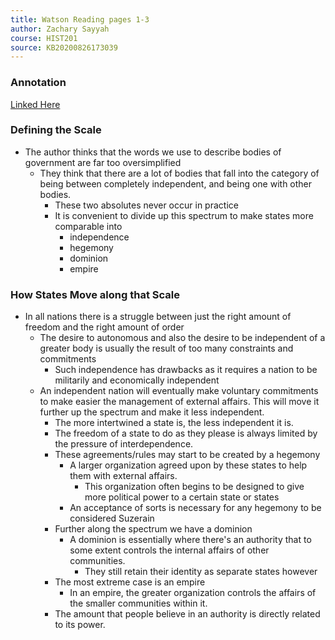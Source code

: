 ```yaml
---
title: Watson Reading pages 1-3
author: Zachary Sayyah
course: HIST201
source: KB20200826173039
---
```

### Annotation
[Linked Here](https://google.com)

### Defining the Scale
- The author thinks that the words we use to describe bodies of government are far too oversimplified
    - They think that there are a lot of bodies that fall into the category of being between completely independent, and being one with other bodies.
        - These two absolutes never occur in practice
        - It is convenient to divide up this spectrum to make states more comparable into
            - independence
            - hegemony
            - dominion
            - empire

### How States Move along that Scale
- In all nations there is a struggle between just the right amount of freedom and the right amount of order
    - The desire to autonomous and also the desire to be independent of a greater body is usually the result of too many constraints and commitments
        - Such independence has drawbacks as it requires a nation to be militarily and economically independent
    - An independent nation will eventually make voluntary commitments to make easier the management of external affairs. This will move it further up the spectrum and make it less independent. 
        - The more intertwined a state is, the less independent it is.
        - The freedom of a state to do as they please is always limited by the pressure of interdependence.
        - These agreements/rules may start to be created by a hegemony
            - A larger organization agreed upon by these states to help them with external affairs.
                - This organization often begins to be designed to give more political power to a certain state or states
            - An acceptance of sorts is necessary for any hegemony to be considered Suzerain
        - Further along the spectrum we have a dominion
            -  A dominion is essentially where there's an authority that to some extent controls the internal affairs of other communities.
                -  They still retain their identity as separate states however
        - The most extreme case is an empire
            - In an empire, the greater organization controls the affairs of the smaller communities within it.
        - The amount that people believe in an authority is directly related to its power.